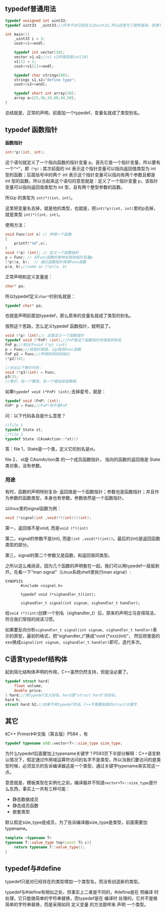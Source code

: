 ## typedef普通用法

```c++
typedef unsigned int uint33;
typedef uint33  _uint33;//好多平台已经定义过uint32,所以这里为了避免错误，故意写成uint33

int main(){
	_uint33 i = 3;
	cout<<i<<endl;

	typedef int vector[10];
	vector v1,v2;//v1 v2的类型是int[10]
	v1[1] = 2;
	cout<<v1[1]<<endl;

	typedef char strings[80];
	strings s1,s2="define type";
	cout<<s2<<endl;

	typedef short int array[20];
	array a={25,36,19,48,44,50};
}
```

总结就是，正常的声明，前面加一个typedef，变量名就成了类型别名。

## typedef 函数指针

**函数指针**

```c
int(*p)(int, int);
```

这个语句就定义了一个指向函数的指针变量 p。首先它是一个指针变量，所以要有一个`“*”`，即`（*p）；`其次前面的 int 表示这个指针变量可以指向返回值类型为 int 型的函数；后面括号中的两个 int 表示这个指针变量可以指向有两个参数且都是 int 型的函数。所以合起来这个语句的意思就是：定义了一个指针变量 p，该指针变量可以指向返回值类型为 int 型，且有两个整型参数的函数。

所以p 的类型为 `int(*)(int，int)`。

这里把变量名去掉，就是他的类型，也就是，把`int(*p)(int, int)`里的p去掉，就是类型 `int(*)(int，int)`。

使用方法：

```c++
void Func(int x) // 声明一个函数
{
    printf("%d",x);
}
void (*p) (int); // 定义一个函数指针
p = Func; // 将Func函数的首地址赋给指针变量p
(*p)(a, b);  // 通过函数指针调用Func函数
p(a, b);//same as (*p)(a, b)
```

正常声明和定义变量是：

```c++
char* pa;
```

所以typedef定义`char*`的别名就是：

```c++
typedef char* pa;
```

也就是声明前面加typedef，那么原来的变量名就成了类型的别名。

按照这个思路，怎么定义typedef 函数指针，就明显了。

```c++
void (*p) (int);// 这是定义一个函数指针
typedef void (*FnP) (int);//FnP是这个函数指针的类型的别名
FnP p;//相当于void (*p) (int)
p = Func;//给指针赋值，让p指向Func函数
FnP p2 = Func;//声明的同时初始化
(*p2)(4);

//对比以下等价代码：
void (*p3)(int) = Func;
p3(3);
//等价，但一个繁琐，另一个增加阅读障碍。
```

如果`typedef void (*FnP) (int);`去掉星号，就是：

```c++
typedef void (FnP) (int);
FnP* p = Func;//FnP*而不是FnP
```

问：以下代码各自是什么意思？

```c++
//file 1
typedef State st;
//file 2
typedef State (CAsmAction::*st)()
```

答：file 1，State是一个类，定义它的别名是st。

file 2， st是 CAsmAction类 的一个成员函数指针， 指向的函数的返回值是 State类对象，没有参数。

### 用途

有时，函数的声明特别复杂: 返回值是一个函数指针；参数也是函数指针；并且作为参数的函数类型，本身也有参数，参数依然是一个函数指针。

以linux里的signal函数为例：

```c++
void (*signal(int ,void(*)(int)))(int);
```

第一，返回值不是void, 而是`void (*)(int)`

第二，signal的参数不是(int), 而是`(int ,void(*)(int))`。最后的(int)是返回函数类型的部分。

第三，signal的第二个参数又是函数，和返回值同类型。

之所以这么难阅读，因为几个函数的声明套在一起。我们可以用typedef一层层剥开。先看一下“man signal”（Linux系统shell里执行man signal）:

```shell
SYNOPSIS
       #include <signal.h>

       typedef void (*sighandler_t)(int);

       sighandler_t signal(int signum, sighandler_t handler);
```

给`void (*)(int)`创建一个别名（sighandler_t）后，原来的声明立马变得简洁，符合我们常规的阅读习惯。

如果要反向分析`sighandler_t signal(int signum, sighandler_t handler)`表示的原型，最初的格式，把“sighandler_t”换成“void (*xxx)(int)”， 然后把里面的xxx换成`signal(int signum, sighandler_t handler)`即可，迭代多次。

## C语言typedef结构体

起到简化结构体声明的作用，C++虽然仍然支持，但是没必要了。

```c++
typedef struct hard{
	float volume;
	double price;
} hard;//用typedef定义别名。hard是"struct hard"的别名。
hard h;
struct hard h2;//如果不用typedef的话。C++不需要前面的struct关键字
```

## 其它

《C++ Primer》中文版（第五版）P584 ，有

```c++
typedef typename std::vector<T>::size_type size_type;
```

为什么typedef后面要加上typename关键字？P593页下半部分解释：C++语言默认情况下，假定通过作用域运算符访问的名字不是类型，所以当我们要访问的是类型时候，必须显示的告诉编译器这是一个类型，通过关键字typename来实现这一点。

意思就是，模板类型在实例化之前，编译器并不知道`vector<T>::size_type`是什么东西，事实上一共有三种可能：

* 静态数据成员 
* 静态成员函数 
* 嵌套类型

默认假定size_type是成员，为了告诉编译器size_type是类型，前面需要加typename。

```c++
template <typename T>
typename T::value_type top(const T& c){
    return typename T::value_type();
}
```

## typedef与#define

typedef只是对已经存在的类型增加一个类型名，而没有创造新的类型。

typedef与#define有相似之处，但事实上二者是不同的，#define是在 预编译 时处理，它只能做简单的字符串替换，而typedef是在 编译时 处理的。它并不是做简单的字符串替换，而是采用如同 定义变量 的方法那样来 声明 一个类型。